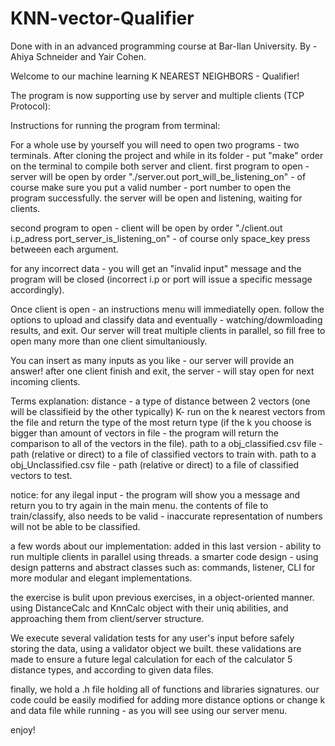 # KNN-vector-Qualifier
Done with in an advanced programming course at Bar-Ilan University.
By - Ahiya Schneider and Yair Cohen.

Welcome to our machine learning K NEAREST NEIGHBORS - Qualifier!

The program is now supporting use by server and multiple clients (TCP Protocol):

Instructions for running the program from terminal:

For a whole use by yourself you will need to open two programs - two terminals.
After cloning the project and while in its folder - put "make" order on the terminal to compile both server and client.
first program to open - server
will be open by order "./server.out port_will_be_listening_on" - of course make sure you put a valid number - port number to open the program successfully. the server will be open and listening, waiting for clients.

second program to open - client
will be open by order "./client.out i.p_adress port_server_is_listening_on" - of course only space_key press betweeen each argument.

for any incorrect data - you will get an "invalid input" message and the program will be closed (incorrect i.p or port will issue a specific message accordingly).

Once client is open - an instructions menu will immediatelly open. follow the options to upload and classify data and eventually - watching/dowmloading results, and exit.
Our server will treat multiple clients in parallel, so fill free to open  many more than one client simultaniously.

You can insert as many inputs as you like - our server will provide an answer!
after one client finish and exit, the server - will stay open for next incoming clients.

Terms explanation:
distance - a type of distance between 2 vectors (one will be classifieid by the other typically)
K- run on the k nearest vectors from the file and return the type of the most return type (if the k you choose is bigger than amount of vectors in file - the program will return the comparison to all of the vectors in the file).
path to a obj_classified.csv file - path (relative or direct) to a file of classified vectors to train with.
path to a obj_Unclassified.csv file - path (relative or direct) to a file of classified vectors to test.


notice: for any ilegal input - the program will show you a message and return you to try again in the main menu.
 the contents of file to train/classify, also needs to be valid - inaccurate representation of numbers will not be able to be classified.

a few words about our implementation:
added in this last version - ability to run multiple clients in parallel using threads.
a smarter code design - using design patterns and abstract classes such as: commands, listener, CLI for more modular and elegant implementations.

the exercise is bulit upon previous exercises, in a object-oriented manner.
using DistanceCalc and KnnCalc object with their uniq abilities, and approaching them from client/server structure.

We execute several validation tests for any user's input before safely storing the data, using a validator object we built.
these validations are made to ensure a future legal calculation for each of the calculator 5 distance types, and according to given data files.

finally, we hold a .h file holding all of functions and libraries signatures.
our code could be easily modified for adding more distance options or change k and data file while running - as you will see using our server menu.

enjoy!

